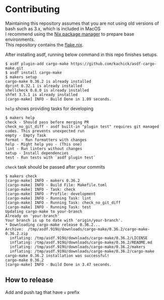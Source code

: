# Contributing

Maintaining this repository assumes that you are not using old versions of bash such as 3.x, which is included in MacOS\
I recommend using the [Nix package manager](https://nixos.org/) to prepare base environments.\
This repository contains the [flake.nix](flake.nix).

After installing asdf, running below command in this repo finishes setups.

```console
$ asdf plugin-add cargo-make https://github.com/kachick/asdf-cargo-make.git
$ asdf install cargo-make
$ makers setup
cargo-make 0.36.2 is already installed
dprint 0.32.1 is already installed
shellcheck 0.8.0 is already installed
shfmt 3.5.1 is already installed
[cargo-make] INFO - Build Done in 1.09 seconds.
```

`help` shows providing tasks for developing

```console
$ makers help
check - Should pass before merging PR
check_no_git_diff - asdf built-in "plugin test" requires git managed codes. This prevents unexpected run
empty - Empty Task
format - Run formatters with changes
help - Might help you - (This one)
lint - Run linters without changes
setup - Install dependencies
test - Run tests with `asdf plugin test`
```

`check` task should be passed after your commits

```console
$ makers check
[cargo-make] INFO - makers 0.36.2
[cargo-make] INFO - Build File: Makefile.toml
[cargo-make] INFO - Task: check
[cargo-make] INFO - Profile: development
[cargo-make] INFO - Running Task: lint
[cargo-make] INFO - Running Task: check_no_git_diff
[cargo-make] INFO - Running Task: test
Updating cargo-make to your-branch
Already on 'your-branch'
Your branch is up to date with 'origin/your-branch'.
* Downloading cargo-make release 0.36.2...
Archive:  /tmp/asdf.919U/downloads/cargo-make/0.36.2/cargo-make-0.36.2.zip
  inflating: /tmp/asdf.919U/downloads/cargo-make/0.36.2/LICENSE
  inflating: /tmp/asdf.919U/downloads/cargo-make/0.36.2/README.md
  inflating: /tmp/asdf.919U/downloads/cargo-make/0.36.2/makers
  inflating: /tmp/asdf.919U/downloads/cargo-make/0.36.2/cargo-make
cargo-make 0.36.2 installation was successful!
cargo-make 0.36.2
[cargo-make] INFO - Build Done in 3.47 seconds.
```

## How to release

Add and push tag that have `v` prefix
